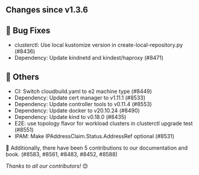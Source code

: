 Changes since v1.3.6
---

## :bug: Bug Fixes

- clusterctl: Use local kustomize version in create-local-repository.py (#8436)
- Dependency: Update kindnetd and kindest/haproxy (#8471)

## :seedling: Others

- CI: Switch cloudbuild.yaml to e2 machine type (#8449)
- Dependency: Update cert manager to v1.11.1 (#8533)
- Dependency: Update controller tools to v0.11.4 (#8553)
- Dependency: Update docker to v20.10.24 (#8490)
- Dependency: Update kind to v0.18.0 (#8435)
- E2E: use topology flavor for workload clusters in clusterctl upgrade test (#8551)
- IPAM: Make IPAddressClaim.Status.AddressRef optional (#8531)

:book: Additionally, there have been 5 contributions to our documentation and book. (#8583, #8561, #8483, #8452, #8588)


_Thanks to all our contributors!_ 😊
